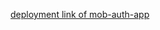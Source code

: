 <a href="mern-projects-761x9r4kg-anjalikhot2000s-projects.vercel.app">deployment link of mob-auth-app</a>

